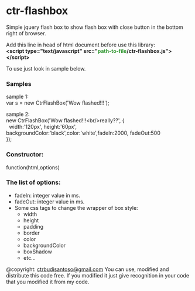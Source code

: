 # ctr-flashbox
Simple jquery flash box to show flash box with close button in the bottom right of browser.

Add this line in head of html document before use this library:<br/>
<b>&lt;script type="text/javascript" src="<span style="color:#339833;">path-to-file</span>/ctr-flashbox.js"&gt;&lt;/script&gt;</b>

To use just look in sample below.
<h3>Samples</h3>
sample 1:<br/>
var s = new CtrFlashBox('Wow flashed!!!');

sample 2:<br/>
new CtrFlashBox('Wow flashed!!!&lt;br/&gt;really??', {<br/>
&nbsp;&nbsp;width:'120px', height:'60px', backgroundColor:'black',color:'white',fadeIn:2000, fadeOut:500<br/>
});

<h3>Constructor:</h3>
function(html,options)

<h3>The list of options:</h3>
<ul>
<li>fadeIn: integer value in ms.</li>
<li>fadeOut: integer value in ms.</li>
<li>Some css tags to change the wrapper of box style:
  <ul>
    <li>width</li>
    <li>height</li>
    <li>padding</li>
    <li>border</li>
    <li>color</li>
    <li>backgroundColor</li>
    <li>boxShadow</li>
    <li>etc...</li>
  </ul>
</li>
</ul>

@copyright: ctrbudisantoso@gmail.com
You can use, modified and distribute this code free. If you  modified it just give recognition in your code that you modified it from my code.
